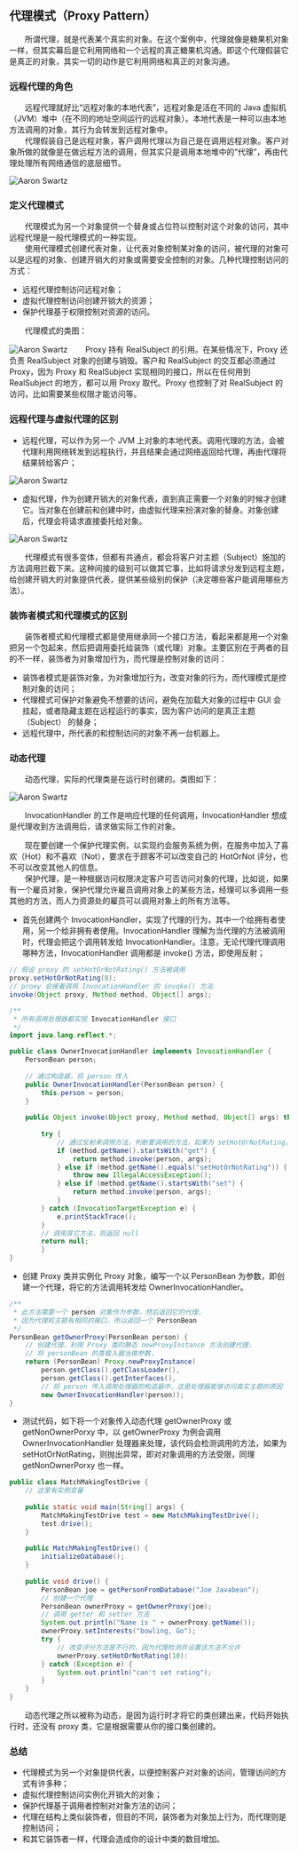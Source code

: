 
## 代理模式（Proxy Pattern）
　　所谓代理，就是代表某个真实的对象。在这个案例中，代理就像是糖果机对象一样，但其实幕后是它利用网络和一个远程的真正糖果机沟通。即这个代理假装它是真正的对象，其实一切的动作是它利用网络和真正的对象沟通。
  
### 远程代理的角色
　　远程代理就好比“远程对象的本地代表”，远程对象是活在不同的 Java 虚拟机（JVM）堆中（在不同的地址空间运行的远程对象）。本地代表是一种可以由本地方法调用的对象，其行为会转发到远程对象中。<br />
　　代理假装自己是远程对象，客户调用代理以为自己是在调用远程对象。客户对象所做的就像是在做远程方法的调用，但其实只是调用本地堆中的“代理”，再由代理处理所有网络通信的底层细节。
  
  
![Aaron Swartz](https://raw.githubusercontent.com/martin-1992/head_first_design_patterns_notebook/master/chapter_11/chapter_11_p1.png)

### 定义代理模式
　　代理模式为另一个对象提供一个替身或占位符以控制对这个对象的访问，其中远程代理是一般代理模式的一种实现。<br />
　　使用代理模式创建代表对象，让代表对象控制某对象的访问，被代理的对象可以是远程的对象、创建开销大的对象或需要安全控制的对象。几种代理控制访问的方式：
  
- 远程代理控制访问远程对象；
- 虚拟代理控制访问创建开销大的资源；
- 保护代理基于权限控制对资源的访问。

　　代理模式的类图：

![Aaron Swartz](https://raw.githubusercontent.com/martin-1992/head_first_design_patterns_notebook/master/chapter_11/chapter_11_p2.png)
　　Proxy 持有 RealSubject 的引用。在某些情况下，Proxy 还负责 RealSubject 对象的创建与销毁。客户和 RealSubject 的交互都必须通过 Proxy，因为 Proxy 和 RealSubject 实现相同的接口，所以在任何用到 RealSubject 的地方，都可以用 Proxy 取代。Proxy 也控制了对 RealSubject 的访问，比如需要某些权限才能访问等。
### 远程代理与虚拟代理的区别

- 远程代理，可以作为另一个 JVM 上对象的本地代表。调用代理的方法，会被代理利用网络转发到远程执行，并且结果会通过网络返回给代理，再由代理将结果转给客户；

![Aaron Swartz](https://raw.githubusercontent.com/martin-1992/head_first_design_patterns_notebook/master/chapter_11/chapter_11_p3.png)

- 虚拟代理，作为创建开销大的对象代表，直到真正需要一个对象的时候才创建它。当对象在创建前和创建中时，由虚拟代理来扮演对象的替身。对象创建后，代理会将请求直接委托给对象。

![Aaron Swartz](https://raw.githubusercontent.com/martin-1992/head_first_design_patterns_notebook/master/chapter_11/chapter_11_p4.png)

　　代理模式有很多变体，但都有共通点，都会将客户对主题（Subject）施加的方法调用拦截下来。这种间接的级别可以做其它事，比如将请求分发到远程主题，给创建开销大的对象提供代表，提供某些级别的保护（决定哪些客户能调用哪些方法）。<br />
  
### 装饰者模式和代理模式的区别
　　装饰者模式和代理模式都是使用继承同一个接口方法，看起来都是用一个对象把另一个包起来，然后把调用委托给装饰（或代理）对象。主要区别在于两者的目的不一样，装饰者为对象增加行为，而代理是控制对象的访问：

- 装饰者模式是装饰对象，为对象增加行为，改变对象的行为，而代理模式是控制对象的访问；
- 代理模式可保护对象避免不想要的访问，避免在加载大对象的过程中 GUI 会挂起，或者隐藏主题在远程运行的事实，因为客户访问的是真正主题（Subject） 的替身；
- 远程代理中，所代表的和控制访问的对象不再一台机器上。

### 动态代理
　　动态代理，实际的代理类是在运行时创建的。类图如下：
    
![Aaron Swartz](https://raw.githubusercontent.com/martin-1992/head_first_design_patterns_notebook/master/chapter_11/chapter_11_p5.png)

　　InvocationHandler 的工作是响应代理的任何调用，InvocationHandler 想成是代理收到方法调用后，请求做实际工作的对象。

　　现在要创建一个保护代理实例，以实现约会服务系统为例，在服务中加入了喜欢（Hot）和不喜欢（Not），要求在于顾客不可以改变自己的 HotOrNot 评分，也不可以改变其他人的信息。<br />
　　保护代理，是一种根据访问权限决定客户可否访问对象的代理，比如说，如果有一个雇员对象，保护代理允许雇员调用对象上的某些方法，经理可以多调用一些其他的方法，而人力资源处的雇员可以调用对象上的所有方法等。
  
- 首先创建两个 InvocationHandler，实现了代理的行为，其中一个给拥有者使用，另一个给非拥有者使用。InvocationHandler 理解为当代理的方法被调用时，代理会把这个调用转发给 InvocationHandler。注意，无论代理代理调用哪种方法，InvocationHandler 调用都是 invoke() 方法，即使用反射；

```java
// 假设 proxy 的 setHotOrNotRating() 方法被调用
proxy.setHotOrNotRating(8);
// proxy 会接着调用 InvocationHandler 的 invoke() 方法
invoke(Object proxy, Method method, Object[] args);

/**
 * 所有调用处理器都实现 InvocationHandler 接口
 */
import java.lang.reflect.*;

public class OwnerInvocationHandler implements InvocationHandler {
    PersonBean person;
    
    // 通过构造器，将 person 传入
    public OwnerInvocationHandler(PersonBean person) {
        this.person = person;
    }
    
    public Object invoke(Object proxy, Method method, Object[] args) throws IllegalAccessException {
        
        try {
            // 通过反射来调用方法，判断要调用的方法，如果为 setHotOrNotRating，则抛出异常
            if (method.getName().startsWith("get") {
                return method.invoke(person, args);
            } else if (method.getName().equals("setHotOrNotRating")) {
                throw new IllegalAccessException();
            } else if (method.getName().startsWith("set") {
                return method.invoke(person, args);
            }
        } catch (InvocationTargetException e) {
            e.printStackTrace();
        }
        // 调用其它方法，则返回 null
        return null;
        }
}
```

- 创建 Proxy 类并实例化 Proxy 对象，编写一个以 PersonBean 为参数，即创建一个代理，将它的方法调用转发给 OwnerInvocationHandler。

```java
/**
 * 此方法需要一个 person 对象作为参数，然后返回它的代理，
 * 因为代理和主题有相同的接口，所以返回一个 PersonBean
 */
PersonBean getOwnerProxy(PersonBean person) {
    // 创建代理，利用 Proxy 类的静态 newProxyInstance 方法创建代理，
    // 将 personBean 的类载入器当做参数，
    return (PersonBean) Proxy.newProxyInstance(
        person.getClass().getClassLoader(),
        person.getClass().getInterfaces(),
        // 将 person 传入调用处理器的构造器中，这是处理器能够访问真实主题的原因
        new OwnerInvocationHandler(person));
}
```

- 测试代码，如下将一个对象传入动态代理 getOwnerProxy 或 getNonOwnerPorxy 中，以 getOwnerProxy 为例会调用 OwnerInvocationHandler 处理器来处理，该代码会检测调用的方法，如果为 setHotOrNotRating，则抛出异常，即对对象调用的方法受限，同理 getNonOwnerPorxy 也一样。

```java
public class MatchMakingTestDrive {
    // 这里有实例变量
    
    public static void main(String[] args) {
        MatchMakingTestDrive test = new MatchMakingTestDrive();
        test.drive();
    }
    
    public MatchMakingTestDrive() {
        initializeDatabase();
    }
    
    public void drive() {
        PersonBean joe = getPersonFromDatabase("Joe Javabean");
        // 创建一个代理
        PersonBean ownerProxy = getOwnerProxy(joe);
        // 调用 getter 和 setter 方法
        System.out.println("Name is " + ownerProxy.getName());
        ownerProxy.setInterests("bowling, Go");
        try {
            // 改变评分方法是不行的，因为代理检测并设置该方法不允许
            ownerProxy.setHotOrNotRating(10):
        } catch (Exception e) {
            System.out.println("can't set rating");
        }
    }
}
```

　　动态代理之所以被称为动态，是因为运行时才将它的类创建出来，代码开始执行时，还没有 proxy 类，它是根据需要从你的接口集创建的。

### 总结

- 代理模式为另一个对象提供代表，以便控制客户对对象的访问，管理访问的方式有许多种；
- 虚拟代理控制访问实例化开销大的对象；
- 保护代理基于调用者控制对对象方法的访问；
- 代理在结构上类似装饰者，但目的不同，装饰者为对象加上行为，而代理则是控制访问；
- 和其它装饰者一样，代理会造成你的设计中类的数目增加。

